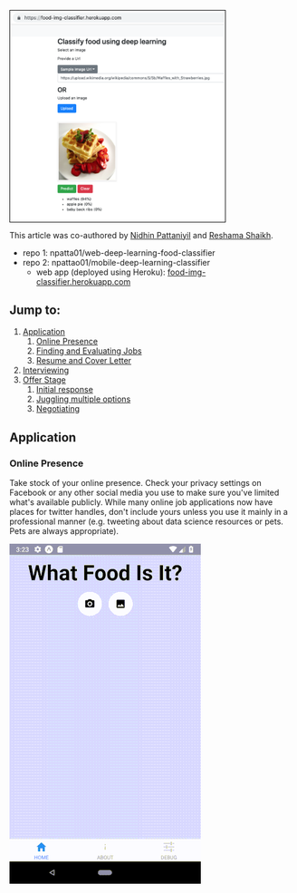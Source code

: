 
<p>
<img src="../assets/images/app_food_web.png" width="75%" height="75%" style="padding:1px;border:thin solid black;" align="center"> 
</p>


This article was co-authored by [Nidhin Pattaniyil](https://www.linkedin.com/in/nidhinpattaniyil/) and [Reshama Shaikh](https://reshamas.github.io).


- repo 1: npatta01/web-deep-learning-food-classifier 
- repo 2: npattao01/mobile-deep-learning-classifier
  - web app (deployed using Heroku): [food-img-classifier.herokuapp.com](https://food-img-classifier.herokuapp.com)

## Jump to:
1. [Application](#application)
    1. [Online Presence](#online-presence)
    2. [Finding and Evaluating Jobs](#finding-and-evaluating-jobs)
    3. [Resume and Cover Letter](#resume-and-cover-letter)
2. [Interviewing](#interviewing)
3. [Offer Stage](#offer-stage)
    1. [Initial response](#initial-response)
    2. [Juggling multiple options](#juggling-multiple-options)
    3. [Negotiating](#negotiating)
 
## Application
### Online Presence 
Take stock of your online presence. Check your privacy settings on Facebook or any other social media you use to make sure you've limited what's available publicly. While many online job applications now have places for twitter handles, don't include yours unless you use it mainly in a professional manner (e.g. tweeting about data science resources or pets. Pets are always appropriate). 


<p>
<img src="../assets/images/demo.gif" align="center"> 
</p>

